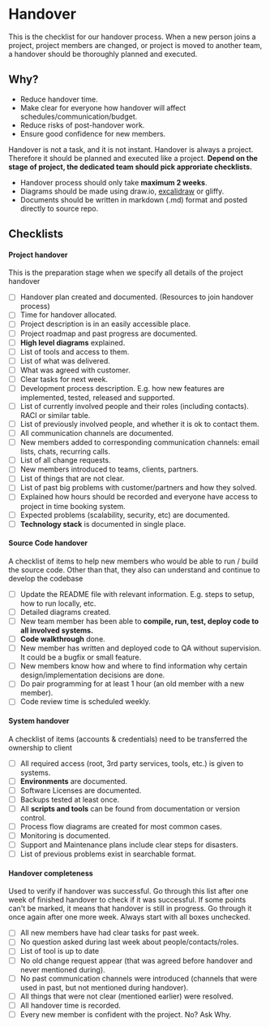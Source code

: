 # Handover
This is the checklist for our handover process. When a new person joins a project, project members are changed, or project is moved to another team, a
handover should be thoroughly planned and executed.

## Why?
* Reduce handover time.
* Make clear for everyone how handover will affect schedules/communication/budget.
* Reduce risks of post-handover work.
* Ensure good confidence for new members.

Handover is not a task, and it is not instant. Handover is always a project. Therefore it should be planned and executed like a project. **Depend on the stage of project, the dedicated team should pick approriate checklists.**

- Handover process should only take **maximum 2 weeks**.
- Diagrams should be made using draw.io, [excalidraw](https://excalidraw.com/) or gliffy.
- Documents should be written in markdown (.md) format and posted directly to source repo.

## Checklists
#### Project handover
This is the preparation stage when we specify all details of the project handover

- [ ] Handover plan created and documented. (Resources to join handover process)
- [ ] Time for handover allocated.
- [ ] Project description is in an easily accessible place.
- [ ] Project roadmap and past progress are documented.
- [ ] **High level diagrams** explained.
- [ ] List of tools and access to them.
- [ ] List of what was delivered.
- [ ] What was agreed with customer.
- [ ] Clear tasks for next week.
- [ ] Development process description. E.g. how new features are implemented, tested, released and supported.
- [ ] List of currently involved people and their roles (including contacts). RACI or similar table.
- [ ] List of previously involved people, and whether it is ok to contact them.
- [ ] All communication channels are documented.
- [ ] New members added to corresponding communication channels: email lists, chats, recurring calls.
- [ ] List of all change requests.
- [ ] New members introduced to teams, clients, partners.
- [ ] List of things that are not clear.
- [ ] List of past big problems with customer/partners and how they solved.
- [ ] Explained how hours should be recorded and everyone have access to project in time booking system.
- [ ] Expected problems (scalability, security, etc) are documented.
- [ ] **Technology stack** is documented in single place.

#### Source Code handover
A checklist of items to help new members who would be able to run / build the source code. Other than that, they also can understand and continue to develop the codebase

- [ ] Update the README file with relevant information. E.g. steps to setup, how to run locally, etc.
- [ ] Detailed diagrams created.
- [ ] New team member has been able to **compile, run, test, deploy code to all involved systems.**
- [ ] **Code walkthrough** done.
- [ ] New member has written and deployed code to QA without supervision. It could be a bugfix or small feature.
- [ ] New members know how and where to find information why certain design/implementation decisions are done.
- [ ] Do pair programming for at least 1 hour (an old member with a new member).
- [ ] Code review time is scheduled weekly.

#### System handover
A checklist of items (accounts & credentials) need to be transferred the ownership to client

- [ ] All required access (root, 3rd party services, tools, etc.) is given to systems.
- [ ] **Environments** are documented.
- [ ] Software Licenses are documented.
- [ ] Backups tested at least once.
- [ ] All **scripts and tools** can be found from documentation or version control.
- [ ] Process flow diagrams are created for most common cases.
- [ ] Monitoring is documented.
- [ ] Support and Maintenance plans include clear steps for disasters.
- [ ] List of previous problems exist in searchable format.

#### Handover completeness
Used to verify if handover was successful. Go through this list after one week of finished handover to check if it was successful. If some points can't be marked, it means that handover is still in progress. Go through it once again after one more week. Always start with all boxes unchecked.

- [ ] All new members have had clear tasks for past week.
- [ ] No question asked during last week about people/contacts/roles.
- [ ] List of tool is up to date
- [ ] No old change request appear (that was agreed before handover and never mentioned during).
- [ ] No past communication channels were introduced (channels that were used in past, but not mentioned during handover).
- [ ] All things that were not clear (mentioned earlier) were resolved.
- [ ] All handover time is recorded.
- [ ] Every new member is confident with the project. No? Ask Why.
